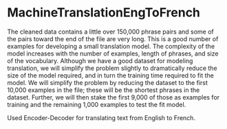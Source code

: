 # MachineTranslationEngToFrench


The cleaned data contains a little over 150,000 phrase pairs and some of the pairs toward the end of the file are very long. This is a good number of examples for developing a small translation model. The complexity of the model increases with the number of examples, length of phrases, and size of the vocabulary. Although we have a good dataset for modeling translation, we will simplify the problem slightly to dramatically reduce the size of the model required, and in turn the training time required to fit the model.  We will simplify the problem by reducing the dataset to the first 10,000 examples in the file; these will be the shortest phrases in the dataset. Further, we will then stake the first 9,000 of those as examples for training and the remaining 1,000 examples to test the fit model.

Used Encoder-Decoder for translating text from English to French.
